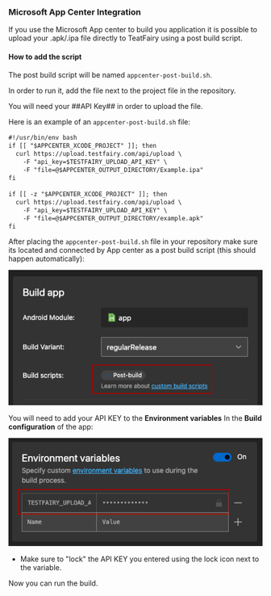 ### Microsoft App Center Integration


If you use the Microsoft App center to build you application it is possible to upload your .apk/.ipa file directly to  TeatFairy using a post build script.

#### How to add the script


The post build script will be named `appcenter-post-build.sh`.

In order to run it, add the file next to the project file in the repository.

You will need your ##API Key## in order to upload the file.


Here is an example of an `appcenter-post-build.sh` file:

```
#!/usr/bin/env bash
if [[ "$APPCENTER_XCODE_PROJECT" ]]; then
  curl https://upload.testfairy.com/api/upload \
    -F "api_key=$TESTFAIRY_UPLOAD_API_KEY" \
    -F "file=@$APPCENTER_OUTPUT_DIRECTORY/Example.ipa" 
fi

if [[ -z "$APPCENTER_XCODE_PROJECT" ]]; then
  curl https://upload.testfairy.com/api/upload \
    -F "api_key=$TESTFAIRY_UPLOAD_API_KEY" \
    -F "file=@$APPCENTER_OUTPUT_DIRECTORY/example.apk"
fi
```

After placing the `appcenter-post-build.sh` file in your repository make sure its located and connected by App center as a post build script (this should happen automatically):


![](/img/continuous-integration/appcntr-1.png)


You will need to add your API KEY to the __Environment variables__ In the __Build configuration__ of the app:


![](/img/continuous-integration/appcntr-2.png)

- Make sure to "lock" the API KEY you entered using the lock icon next to the variable.


Now you can run the build.

